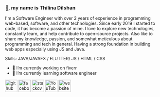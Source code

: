 ### 👋, my name is Thilina Dilshan
I'm a Software Engineer with over 2 years of experience in programming web-based, software, and other technologies. Since early 2019 I started to code, it has become a passion of mine. I love to explore new technologies, constantly learn, and help contribute to open-source projects. Also like to share my knowledge, passion, and somewhat meticulous about programming and tech in general. Having a strong foundation in building web apps especially using JS and Java.

Skills: JAVA/JAVAFX / FLUTTER/ JS / HTML / CSS

- 🔭 I’m currently working on fiverr 
- 🌱 I’m currently learning  software engineer 


[<img src='https://cdn.jsdelivr.net/npm/simple-icons@3.0.1/icons/github.svg' alt='github' height='40'>](https://github.com/https://github.com/Thilina7533)  [<img src='https://cdn.jsdelivr.net/npm/simple-icons@3.0.1/icons/facebook.svg' alt='facebook' height='40'>](https://www.facebook.com/https://www.facebook.com/ThilinadilshanR/)  [<img src='https://cdn.jsdelivr.net/npm/simple-icons@3.0.1/icons/stackoverflow.svg' alt='stackoverflow' height='40'>](https://stackoverflow.com/users/https://stackoverflow.com/users/14197278/thilina-dilshan)  [<img src='https://cdn.jsdelivr.net/npm/simple-icons@3.0.1/icons/youtube.svg' alt='YouTube' height='40'>](https://www.youtube.com/channel/https://www.youtube.com/channel/UCy4lWFxl2QfFFkbcjQrTMbA)  [<img src='https://cdn.jsdelivr.net/npm/simple-icons@3.0.1/icons/icloud.svg' alt='website' height='40'>](http://thila.tk/)
